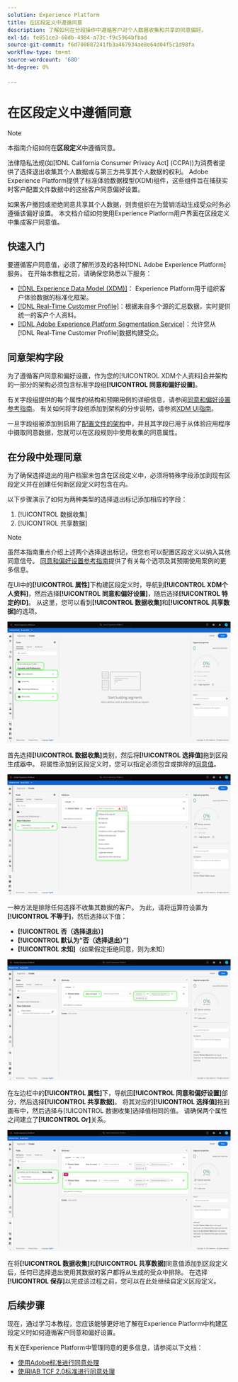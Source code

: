 ```yaml
---
solution: Experience Platform
title: 在区段定义中遵循同意
description: 了解如何在分段操作中遵循客户对个人数据收集和共享的同意偏好。
exl-id: fe851ce3-60db-4984-a73c-f9c5964bfbad
source-git-commit: f6d700087241fb3a467934ae8e64d04f5c1d98fa
workflow-type: tm+mt
source-wordcount: '680'
ht-degree: 0%

---
```


# 在区段定义中遵循同意

>[!NOTE]
>
>本指南介绍如何在&#x200B;**区段定义**&#x200B;中遵循同意。

法律隐私法规(如[!DNL California Consumer Privacy Act] (CCPA))为消费者提供了选择退出收集其个人数据或与第三方共享其个人数据的权利。 Adobe Experience Platform提供了标准体验数据模型(XDM)组件，这些组件旨在捕获实时客户配置文件数据中的这些客户同意偏好设置。

如果客户撤回或拒绝同意共享其个人数据，则贵组织在为营销活动生成受众时务必遵循该偏好设置。 本文档介绍如何使用Experience Platform用户界面在区段定义中集成客户同意值。

## 快速入门

要遵循客户同意值，必须了解所涉及的各种[!DNL Adobe Experience Platform]服务。 在开始本教程之前，请确保您熟悉以下服务：

* [[!DNL Experience Data Model (XDM)]](../../xdm/home.md)： Experience Platform用于组织客户体验数据的标准化框架。
* [[!DNL Real-Time Customer Profile]](../../profile/home.md)：根据来自多个源的汇总数据，实时提供统一的客户个人资料。
* [[!DNL Adobe Experience Platform Segmentation Service]](../home.md)：允许您从[!DNL Real-Time Customer Profile]数据构建受众。

## 同意架构字段

为了遵循客户同意和偏好设置，作为您的[!UICONTROL XDM个人资料]合并架构的一部分的架构必须包含标准字段组&#x200B;**[!UICONTROL 同意和偏好设置]**。

有关字段组提供的每个属性的结构和预期用例的详细信息，请参阅[同意和偏好设置参考指南](../../xdm/field-groups/profile/consents.md)。 有关如何将字段组添加到架构的分步说明，请参阅[XDM UI指南](../../xdm/ui/resources/schemas.md#add-field-groups)。

一旦字段组被添加到启用了[配置文件的架构](../../xdm/ui/resources/schemas.md#profile)中，并且其字段已用于从体验应用程序中摄取同意数据，您就可以在区段规则中使用收集的同意属性。

## 在分段中处理同意

为了确保选择退出的用户档案未包含在区段定义中，必须将特殊字段添加到现有区段定义并在创建任何新区段定义时包含在内。

以下步骤演示了如何为两种类型的选择退出标记添加相应的字段：

1. [!UICONTROL 数据收集]
1. [!UICONTROL 共享数据]

>[!NOTE]
>
>虽然本指南重点介绍上述两个选择退出标记，但您也可以配置区段定义以纳入其他同意信号。 [同意和偏好设置参考指南](../../xdm/field-groups/profile/consents.md)提供了有关每个选项及其预期使用案例的更多信息。

在UI中的&#x200B;**[!UICONTROL 属性]**&#x200B;下构建区段定义时，导航到&#x200B;**[!UICONTROL XDM个人资料]**，然后选择&#x200B;**[!UICONTROL 同意和偏好设置]**，随后选择&#x200B;**[!UICONTROL 特定的ID]**。 从这里，您可以看到&#x200B;**[!UICONTROL 数据收集]**&#x200B;和&#x200B;**[!UICONTROL 共享数据]**&#x200B;的选项。

![](../images/tutorials/opt-outs/consents.png)

首先选择&#x200B;**[!UICONTROL 数据收集]**&#x200B;类别，然后将&#x200B;**[!UICONTROL 选择值]**&#x200B;拖到区段生成器中。 将属性添加到区段定义时，您可以指定必须包含或排除的[同意值](../../xdm/field-groups/profile/consents.md#choice-values)。

![](../images/tutorials/opt-outs/consent-values.png)

一种方法是排除任何选择不收集其数据的客户。 为此，请将运算符设置为&#x200B;**[!UICONTROL 不等于]**，然后选择以下值：

* **[!UICONTROL 否（选择退出）]**
* **[!UICONTROL 默认为“否（选择退出）”]**
* **[!UICONTROL 未知]**（如果假定拒绝同意，则为未知）

![](../images/tutorials/opt-outs/collect.png)

在左边栏中的&#x200B;**[!UICONTROL 属性]**&#x200B;下，导航回&#x200B;**[!UICONTROL 同意和偏好设置]**&#x200B;部分，然后选择&#x200B;**[!UICONTROL 共享数据]**。 将其对应的&#x200B;**[!UICONTROL 选择值]**&#x200B;拖到画布中，然后选择与[!UICONTROL 数据收集]选择值相同的值。 请确保两个属性之间建立了&#x200B;**[!UICONTROL Or]**&#x200B;关系。

![](../images/tutorials/opt-outs/share.png)

在将&#x200B;**[!UICONTROL 数据收集]**&#x200B;和&#x200B;**[!UICONTROL 共享数据]**&#x200B;同意值添加到区段定义后，任何已选择退出使用其数据的客户都将从生成的受众中排除。 在选择&#x200B;**[!UICONTROL 保存]**&#x200B;以完成该过程之前，您可以在此处继续自定义区段定义。

## 后续步骤

现在，通过学习本教程，您应该能够更好地了解在Experience Platform中构建区段定义时如何遵循客户同意和偏好设置。

有关在Experience Platform中管理同意的更多信息，请参阅以下文档：

* [使用Adobe标准进行同意处理](../../landing/governance-privacy-security/consent/adobe/overview.md)
* [使用IAB TCF 2.0标准进行同意处理](../../landing/governance-privacy-security/consent/iab/overview.md)